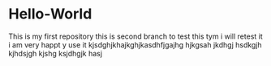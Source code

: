 # Hello-World
This is my first repository 
this is second branch to test 
this tym i will retest it
i am very happt y use it kjsdghjkhajkghjkasdhfjgajhg hjkgsah jkdhgj hsdkgjh kjhdsjgh kjshg ksjdhgjk hasj
